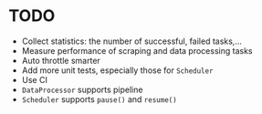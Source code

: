 # TODO

- Collect statistics: the number of successful, failed tasks,...
- Measure performance of scraping and data processing tasks
- Auto throttle smarter
- Add more unit tests, especially those for `Scheduler`
- Use CI
- `DataProcessor` supports pipeline
- `Scheduler` supports `pause()` and `resume()`
